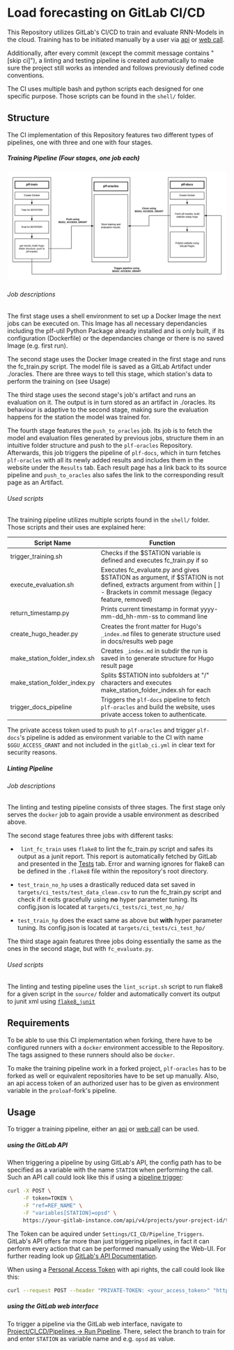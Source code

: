 # Load forecasting on GitLab CI/CD

This Repository utilizes GitLab's CI/CD to train and evaluate RNN-Models in the cloud. Training has to be initiated manually by a user via [api](https://docs.gitlab.com/ee/api/pipelines.html#create-a-new-pipeline) or [web call](https://git.rwth-aachen.de/acs/public/automation/plf/plf-training/-/pipelines/new).

Additionally, after every commit (except the commit message contains "[skip ci]"), a linting and testing pipeline is created automatically to make sure
the project still works as intended and follows previously defined code conventions.

The CI uses multiple bash and python scripts each designed for one specific purpose. Those scripts can be found in the `shell/` folder.



## Structure

The CI implementation of this Repository features two different types of pipelines, one with three and one with four stages.

##### Training Pipeline (Four stages, one job each)

![Training Pipeline Diagram](./train_pipeline_diagram.png)

###### Job descriptions
The first stage uses a shell environment to set up a Docker Image the next jobs can be executed on. This Image has all necessary dependancies including the plf-util Python Package already installed and is only built, if its configuration (Dockerfile) or the dependancies change or there is no saved Image (e.g. first run).

The second stage uses the Docker Image created in the first stage and runs the fc_train.py script. The model file is saved as a GitLab Artifact under ./oracles. There are three ways to tell this stage, which station's data to perform the training on (see Usage)

The third stage uses the second stage's job's artifact and runs an evaluation on it. The output is in turn stored as an artifact in ./oracles. Its behaviour is adaptive to the second stage, making sure the evaluation happens for the station the model was trained for.

The fourth stage features the `push_to_oracles` job. Its job is to fetch the model and evaluation files generated by previous jobs, structure them
in an intuitive folder structure and push to the `plf-oracles` Repository. Afterwards, this job triggers the pipeline of `plf-docs`, which in turn fetches `plf-oracles` with all its newly added results and includes them in the website under the `Results` tab. Each result page has a link back to its source pipeline and `push_to_oracles` also safes the link to the corresponding result page as an Artifact.

###### Used scripts
The training pipeline utilizes multiple scripts found in the `shell/` folder. Those scripts and their uses are explained here:

|Script Name|Function|
|---|---|
|trigger_training.sh|Checks if the $STATION variable is defined and executes fc_train.py if so|
|execute_evaluation.sh|Executes fc_evaluate.py and gives $STATION as argument, if $STATION is not defined, extracts argument from within [ ] - Brackets in commit message (legacy feature, removed)|
|return_timestamp.py|Prints current timestamp in format yyyy-mm-dd_hh-mm-ss to command line|
|create_hugo_header.py|Creates the front matter for Hugo's `_index.md` files to generate structure used in docs/results web page|
|make_station_folder_index.sh|Creates `_index.md` in subdir the run is saved in to generate structure for Hugo result page|
|make_station_folder_index.py|Splits $STATION into subfolders at "/" characters and executes make_station_folder_index.sh for each|
|trigger_docs_pipeline|Triggers the `plf-docs` pipeline to fetch `plf-oracles` and build the website, uses private access token to authenticate.|

The private access token used to push to `plf-oracles` and trigger `plf-docs`'s pipeline is added as environment variable to the CI with name `$GGU_ACCESS_GRANT` and not included in the `gitlab_ci.yml` in clear text for security reasons.



##### Linting Pipeline
###### Job descriptions
The linting and testing pipeline consists of three stages. The first stage only serves the `docker` job to again provide a usable environment as described above.

The second stage features three jobs with different tasks:

* `	lint_fc_train` uses `flake8` to lint the fc_train.py script and safes its output as a junit report. This report is automatically fetched by GitLab and presented in the [Tests](https://git.rwth-aachen.de/acs/public/automation/plf/plf-training/-/pipelines/345561/test_report) tab. Error and warning ignores for flake8 can be defined in the `.flake8` file within the repository's root directory.

* `test_train_no_hp` uses a drastically reduced data set saved in `targets/ci_tests/test_data_clean.csv` to run the fc_train.py script and check if it exits gracefully using **no** hyper parameter tuning. Its config.json is located at `targets/ci_tests/ci_test_no_hp/`
* `test_train_hp` does the exact same as above but **with** hyper parameter tuning. Its config.json is located at `targets/ci_tests/ci_test_hp/`

The third stage again features three jobs doing essentially the same as the ones in the second stage, but with `fc_evaluate.py`.

###### Used scripts

The linting and testing pipeline uses the `lint_script.sh` script to run flake8 for a given script in the `source/` folder and automatically convert its output to junit xml using [`flake8_junit`](https://github.com/initios/flake8-junit-report)



## Requirements

To be able to  use this CI implementation when forking, there have to be configured runners with a `docker` environment accessible to the Repository. The tags assigned to these runners should also be `docker`.

To make the training pipeline work in a forked project, `plf-oracles` has to be forked as well or equivalent repositories have to be set up manually. Also, an api access token of an authorized user has to be given as environment variable in the `proloaf`-fork's pipeline.




## Usage

To trigger a training pipeline, either an [api](https://docs.gitlab.com/ee/api/pipelines.html#create-a-new-pipeline) or [web call](https://git.rwth-aachen.de/acs/public/automation/plf/plf-training/-/pipelines/new) can be used.

##### using the GitLab API
When triggering a pipeline by using GitLab's API, the config path has to be specified as a variable with the name `STATION` when performing the call. Such an API call could look like this if using a [pipeline trigger](https://docs.gitlab.com/ee/api/pipeline_triggers.html):

```bash
curl -X POST \
     -F token=TOKEN \
     -F "ref=REF_NAME" \
     -F "variables[STATION]=opsd" \
     https://your-gitlab-instance.com/api/v4/projects/your-project-id/trigger/pipeline
```
The Token can be aquired under `Settings/CI_CD/Pipeline_Triggers`. GitLab's API offers far more than just triggering pipelines, in fact it can perform every action that can be performed manually using the Web-UI. For further reading look up [GitLab's API Documentation](https://docs.gitlab.com/ee/api/README.html).

When using a [Personal Access Token](https://docs.gitlab.com/ee/user/profile/personal_access_tokens.html) with api rights, the call could look like this:

```bash
curl --request POST --header "PRIVATE-TOKEN: <your_access_token>" "https://your-gitlab-instance.com/api/v4/projects/1/pipeline?ref=<REF_NAME>"
```

##### using the GitLab web interface
To trigger a pipeline via the GitLab web interface, navigate to [Project/CI_CD/Pipelines -> Run Pipeline](https://git.rwth-aachen.de/acs/public/automation/plf/plf-training/-/pipelines/new). There, select the branch to train for and enter `STATION` as variable name and e.g. `opsd` as value.
